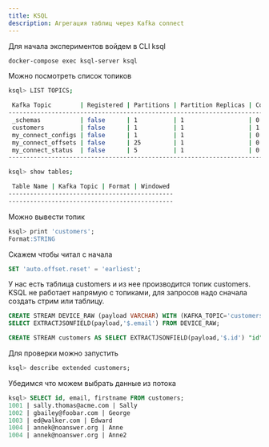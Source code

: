 ```yaml
---
title: KSQL
description: Агрегация таблиц через Kafka connect
---
```


Для начала экспериментов войдем в CLI ksql

```bash
docker-compose exec ksql-server ksql
```

Можно посмотреть список топиков

```bash
ksql> LIST TOPICS;

 Kafka Topic        | Registered | Partitions | Partition Replicas | Consumers | ConsumerGroups
------------------------------------------------------------------------------------------------
 _schemas           | false      | 1          | 1                  | 0         | 0
 customers          | false      | 1          | 1                  | 1         | 1
 my_connect_configs | false      | 1          | 1                  | 0         | 0
 my_connect_offsets | false      | 25         | 1                  | 0         | 0
 my_connect_status  | false      | 5          | 1                  | 0         | 0
------------------------------------------------------------------------------------------------

ksql> show tables;

 Table Name | Kafka Topic | Format | Windowed
----------------------------------------------
----------------------------------------------


```

Можно вывести топик

```sql
ksql> print 'customers';
Format:STRING
```



Скажем чтобы читал с начала

```sql
SET 'auto.offset.reset' = 'earliest';
```



У нас есть таблица customers и из нее производится топик customers. KSQL не работает напрямую с топиками, для запросов надо сначала создать стрим или таблицу.

```sql
CREATE STREAM DEVICE_RAW (payload VARCHAR) WITH (KAFKA_TOPIC='customers',VALUE_FORMAT='JSON');
SELECT EXTRACTJSONFIELD(payload,'$.email') FROM DEVICE_RAW;

CREATE STREAM customers AS SELECT EXTRACTJSONFIELD(payload,'$.id') "id", EXTRACTJSONFIELD(payload,'$.email') "email", EXTRACTJSONFIELD(payload,'$.first_name') "firstname"  FROM DEVICE_RAW;
```

Для проверки можно запустить

```sql
ksql> describe extended customers;
```

Убедимся что можем выбрать данные из потока

```sql
ksql> SELECT id, email, firstname FROM customers;
1001 | sally.thomas@acme.com | Sally
1002 | gbailey@foobar.com | George
1003 | ed@walker.com | Edward
1004 | annek@noanswer.org | Anne
1004 | annek@noanswer.org | Anne2

```


